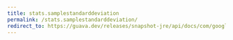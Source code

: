 ```yaml
---
title: stats.samplestandarddeviation
permalink: /stats.samplestandarddeviation/
redirect_to: https://guava.dev/releases/snapshot-jre/api/docs/com/google/common/math/Stats.html#sampleStandardDeviation--
---
```

